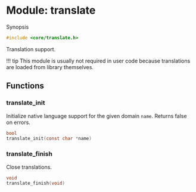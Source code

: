 # Module: translate

Synopsis

```c
#include <core/translate.h>
```

Translation support.

!!! tip
    This module is usually not required in user code because translations are loaded
    from library themselves.

## Functions

### translate\_init

Initialize native language support for the given domain `name`. Returns false on
errors.

```c
bool
translate_init(const char *name)
```

### translate\_finish

Close translations.

```c
void
translate_finish(void)
```

